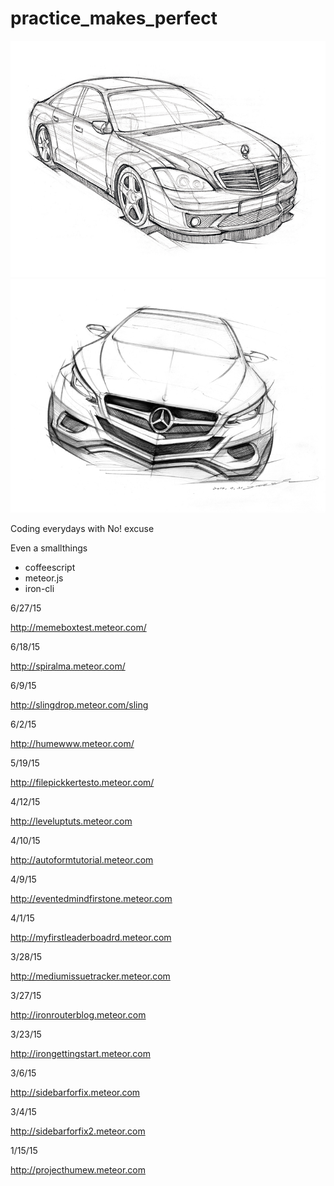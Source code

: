 practice_makes_perfect
======================

![alt tag](img/proto.jpg)
![alt tag](img/proto1.jpg)

Coding everydays with No! excuse

Even a smallthings

- coffeescript
- meteor.js
- iron-cli

6/27/15

http://memeboxtest.meteor.com/

6/18/15

http://spiralma.meteor.com/

6/9/15

http://slingdrop.meteor.com/sling

6/2/15

http://humewww.meteor.com/

5/19/15

http://filepickkertesto.meteor.com/

4/12/15

http://leveluptuts.meteor.com

4/10/15

http://autoformtutorial.meteor.com

4/9/15

http://eventedmindfirstone.meteor.com

4/1/15

http://myfirstleaderboadrd.meteor.com

3/28/15

http://mediumissuetracker.meteor.com

3/27/15

http://ironrouterblog.meteor.com

3/23/15

http://irongettingstart.meteor.com

3/6/15

http://sidebarforfix.meteor.com

3/4/15

http://sidebarforfix2.meteor.com

1/15/15

http://projecthumew.meteor.com
